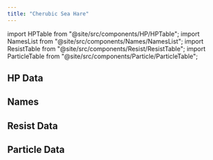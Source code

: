 ```yaml
---
title: "Cherubic Sea Hare"
---
```


import HPTable from "@site/src/components/HP/HPTable";
import NamesList from "@site/src/components/Names/NamesList";
import ResistTable from "@site/src/components/Resist/ResistTable";
import ParticleTable from "@site/src/components/Particle/ParticleTable";

## HP Data

<HPTable item_key="cherubicseahare" data_src="enemy" />

## Names

<NamesList item_key="cherubicseahare" data_src="enemy" />

## Resist Data

<ResistTable item_key="cherubicseahare" data_src="enemy" />

## Particle Data

<ParticleTable item_key="cherubicseahare" data_src="enemy" />